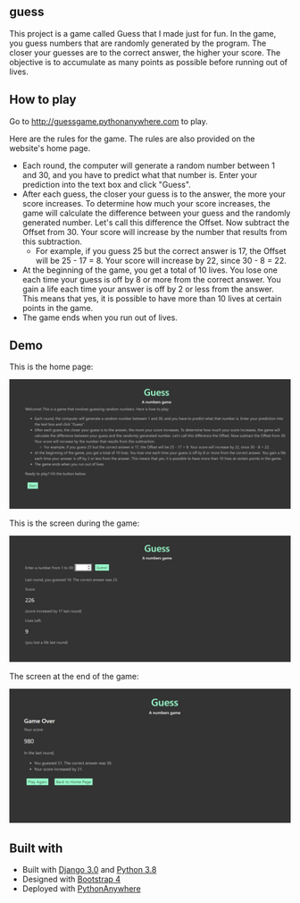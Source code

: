 ## guess
This project is a game called Guess that I made just for fun. In the game, you guess numbers that are randomly generated by the program. The closer your guesses are to the correct answer, the higher your score. The objective is to accumulate as many points as possible before running out of lives.

## How to play
Go to http://guessgame.pythonanywhere.com to play.

Here are the rules for the game. The rules are also provided on the website's home page.
* Each round, the computer will generate a random number between 1 and 30, and you have to predict what that number is. Enter your prediction into the text box and click "Guess".
* After each guess, the closer your guess is to the answer, the more your score increases. To determine how much your score increases, the game will calculate the difference between your guess and the randomly generated number. Let's call this difference the Offset. Now subtract the Offset from 30. Your score will increase by the number that results from this subtraction.
    * For example, if you guess 25 but the correct answer is 17, the Offset will be 25 - 17 = 8. Your score will increase by 22, since 30 - 8 = 22.
* At the beginning of the game, you get a total of 10 lives. You lose one each time your guess is off by 8 or more from the correct answer. You gain a life each time your answer is off by 2 or less from the answer. This means that yes, it is possible to have more than 10 lives at certain points in the game.
* The game ends when you run out of lives.

## Demo
This is the home page:

![home page](https://github.com/jzeng23/guess/blob/master/pictures/guess-home-page.jpg)

This is the screen during the game:

![screen while playing](https://github.com/jzeng23/guess/blob/master/pictures/guess-play-screen.jpg)

The screen at the end of the game:

![game over screen](https://github.com/jzeng23/guess/blob/master/pictures/guess-game-over.jpg)

## Built with
* Built with [Django 3.0](https://www.djangoproject.com/) and [Python 3.8](https://www.python.org/)
* Designed with [Bootstrap 4](https://getbootstrap.com/)
* Deployed with [PythonAnywhere](https://www.pythonanywhere.com/)
